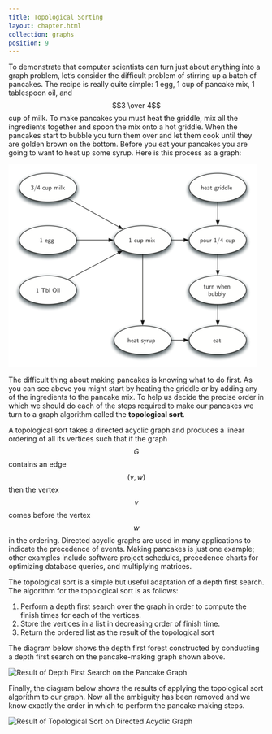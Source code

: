 ```yaml
---
title: Topological Sorting
layout: chapter.html
collection: graphs
position: 9
---
```


To demonstrate that computer scientists can turn just about anything
into a graph problem, let’s consider the difficult problem of stirring
up a batch of pancakes. The recipe is really quite simple: 1 egg, 1 cup
of pancake mix, 1 tablespoon oil, and $$3 \over 4$$ cup of milk. To make
pancakes you must heat the griddle, mix all the ingredients together and
spoon the mix onto a hot griddle. When the pancakes start to bubble you
turn them over and let them cook until they are golden brown on the
bottom. Before you eat your pancakes you are going to want to heat up
some syrup. Here is this process as a graph:

![The Steps for Making Pancakes](figures/pancakes.png)

The difficult thing about making pancakes is knowing what to do first.
As you can see above you might start by heating the griddle or by adding
any of the ingredients to the pancake mix. To help us decide the precise
order in which we should do each of the steps required to make our
pancakes we turn to a graph algorithm called the **topological sort**.

A topological sort takes a directed acyclic graph and produces a linear
ordering of all its vertices such that if the graph $$G$$ contains an
edge $$(v,w)$$ then the vertex $$v$$ comes before the vertex $$w$$ in
the ordering. Directed acyclic graphs are used in many applications to
indicate the precedence of events. Making pancakes is just one example;
other examples include software project schedules, precedence charts for
optimizing database queries, and multiplying matrices.

The topological sort is a simple but useful adaptation of a depth first
search. The algorithm for the topological sort is as follows:

1.  Perform a depth first search over the graph in order to compute the
    finish times for each of the vertices.
2.  Store the vertices in a list in decreasing order of finish time.
3.  Return the ordered list as the result of the topological sort

The diagram below shows the depth first forest constructed by conducting
a depth first search on the pancake-making graph shown above.

![Result of Depth First Search on the Pancake
Graph](figures/pancakes-depth-first-search.png)

Finally, the diagram below shows the results of applying the topological
sort algorithm to our graph. Now all the ambiguity has been removed and
we know exactly the order in which to perform the pancake making steps.

![Result of Topological Sort on Directed Acyclic
Graph](figures/pancakes-topological-sort.png)
